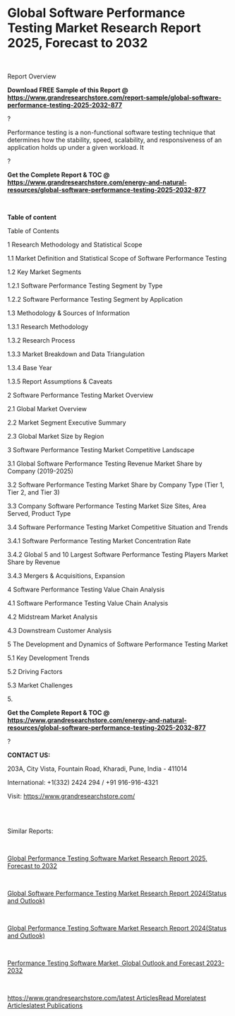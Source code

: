 <h1>Global Software Performance Testing Market Research Report 2025, Forecast to 2032</h1><br/><p>Report Overview</p>
 
 
 
 <div><b>Download FREE Sample of this Report @ <a href="https://www.grandresearchstore.com/report-sample/global-software-performance-testing-2025-2032-877">https://www.grandresearchstore.com/report-sample/global-software-performance-testing-2025-2032-877</a></b></div>
 
 
 
 <p>? </p>
 
 
 
 <p>Performance testing is a non-functional software testing technique that determines how the stability, speed, scalability, and responsiveness of an application holds up under a given workload. It</p>
 
 
 
 <p>? </p>
 
 
 
 <div><b>Get the Complete Report & TOC @ <a href="https://www.grandresearchstore.com/energy-and-natural-resources/global-software-performance-testing-2025-2032-877">https://www.grandresearchstore.com/energy-and-natural-resources/global-software-performance-testing-2025-2032-877</a></b></div>
 
 
 
 <p><br />
 
 <b>Table of content</b></p>
 
 
 
 <p>Table of Contents<br />
 
 1 Research Methodology and Statistical Scope<br />
 
 1.1 Market Definition and Statistical Scope of Software Performance Testing<br />
 
 1.2 Key Market Segments<br />
 
 1.2.1 Software Performance Testing Segment by Type<br />
 
 1.2.2 Software Performance Testing Segment by Application<br />
 
 1.3 Methodology & Sources of Information<br />
 
 1.3.1 Research Methodology<br />
 
 1.3.2 Research Process<br />
 
 1.3.3 Market Breakdown and Data Triangulation<br />
 
 1.3.4 Base Year<br />
 
 1.3.5 Report Assumptions & Caveats<br />
 
 2 Software Performance Testing Market Overview<br />
 
 2.1 Global Market Overview<br />
 
 2.2 Market Segment Executive Summary<br />
 
 2.3 Global Market Size by Region<br />
 
 3 Software Performance Testing Market Competitive Landscape<br />
 
 3.1 Global Software Performance Testing Revenue Market Share by Company (2019-2025)<br />
 
 3.2 Software Performance Testing Market Share by Company Type (Tier 1, Tier 2, and Tier 3)<br />
 
 3.3 Company Software Performance Testing Market Size Sites, Area Served, Product Type<br />
 
 3.4 Software Performance Testing Market Competitive Situation and Trends<br />
 
 3.4.1 Software Performance Testing Market Concentration Rate<br />
 
 3.4.2 Global 5 and 10 Largest Software Performance Testing Players Market Share by Revenue<br />
 
 3.4.3 Mergers & Acquisitions, Expansion<br />
 
 4 Software Performance Testing Value Chain Analysis<br />
 
 4.1 Software Performance Testing Value Chain Analysis<br />
 
 4.2 Midstream Market Analysis<br />
 
 4.3 Downstream Customer Analysis<br />
 
 5 The Development and Dynamics of Software Performance Testing Market<br />
 
 5.1 Key Development Trends<br />
 
 5.2 Driving Factors<br />
 
 5.3 Market Challenges<br />
 
 5.</p>
 
 
 
 <div><b>Get the Complete Report & TOC @ <a href="https://www.grandresearchstore.com/energy-and-natural-resources/global-software-performance-testing-2025-2032-877">https://www.grandresearchstore.com/energy-and-natural-resources/global-software-performance-testing-2025-2032-877</a></b></div>
 
 
 
 <p>? </p>
 
 
 
 <p><b>CONTACT US:</b><br />
 
 203A, City Vista, Fountain Road, Kharadi, Pune, India - 411014<br />
 
 International: +1(332) 2424 294 / +91 916-916-4321<br />
 
 Visit: <a href="https://www.grandresearchstore.com/">https://www.grandresearchstore.com/</a><br />
 
 <br />
 
 <br />
 
 Similar Reports:<br />
 
 <br />
 
 <a href="https://www.grandresearchstore.com/energy-and-natural-resources/global-performance-testing-software-2025-2032-614">Global Performance Testing Software Market Research Report 2025, Forecast to 2032</a><br />
 
 <br />
 
 <a href="https://www.grandresearchstore.com/energy-and-natural-resources/global-software-performance-testing-2024-194">Global Software Performance Testing Market Research Report 2024(Status and Outlook)</a><br />
 
 <br />
 
 <a href="https://www.grandresearchstore.com/energy-and-natural-resources/global-performance-testing-software-2024-179">Global Performance Testing Software Market Research Report 2024(Status and Outlook)</a><br />
 
 <br />
 
 <a href="https://www.grandresearchstore.com/ict-and-media/global-performance-testing-software-forecast-2023-2032-915">Performance Testing Software Market, Global Outlook and Forecast 2023-2032</a><br />
 
 <br />
 
 <a href="https://gyeongbokgung.com">https://www.grandresearchstore.com/</a><a href="https://hallyeomaritime.com">latest Articles</a><a href="https://jingwansa.com">Read More</a><a href="https://nguoiviet.jp/">latest Articles</a><a href="https://www.intelmarketresearch.com/">latest Publications</a></p>